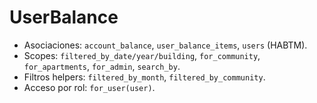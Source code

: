 # UserBalance

- Asociaciones: `account_balance`, `user_balance_items`, `users` (HABTM).
- Scopes: `filtered_by_date/year/building`, `for_community`, `for_apartments`, `for_admin`, `search_by`.
- Filtros helpers: `filtered_by_month`, `filtered_by_community`.
- Acceso por rol: `for_user(user)`.
